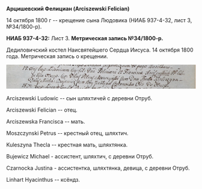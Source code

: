 **Арцишевский Фелициан (Arciszewski Felician)**

14 октября 1800 г -- крещение сына Людовика (НИАБ 937-4-32, лист 3,
№34/1800-р).

**НИАБ 937-4-32:** Лист 3. **Метрическая запись №34/1800-р.**

Дедиловичский костел Наисвятейшего Сердца Иисуса. 14 октября 1800 года.
Метрическая запись о крещении.

![](./media/a1e3b171d75f03c51eb593c68b33a3f6ad34c73b.png)

Arciszewski Ludowic -- сын шляхтичей с деревни Отруб.

Arciszewski Felician -- отец.

Arciszewska Francisca -- мать.

Moszczynski Petrus -- крестный отец, шляхтич.

Kuleszyna Thecla -- крестная мать, шляхтянка.

Bujewicz Michael - ассистент, шляхтич, с деревни Отруб.

Czarnocka Justina - ассистентка, шляхтянка, девица, с деревни Отруб.

Linhart Hyacinthus -- ксёндз.
